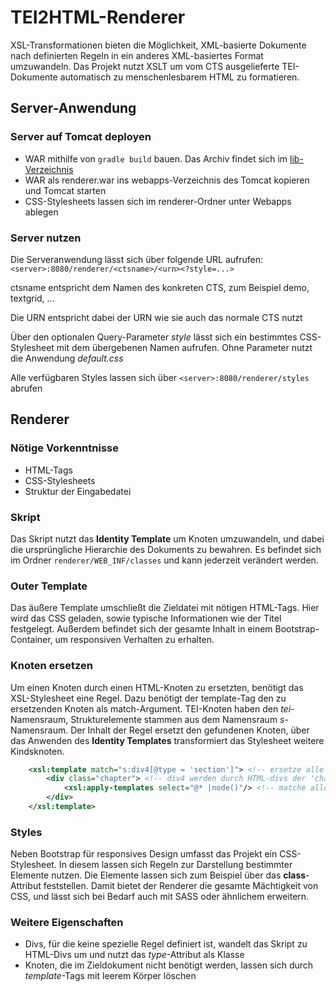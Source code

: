 # TEI2HTML-Renderer

XSL-Transformationen bieten die Möglichkeit, XML-basierte Dokumente nach definierten Regeln in ein anderes XML-basiertes Format umzuwandeln. Das Projekt nutzt XSLT um vom CTS ausgelieferte TEI-Dokumente automatisch zu menschenlesbarem HTML zu formatieren.

## Server-Anwendung

### Server auf Tomcat deployen

* WAR mithilfe von ```gradle build``` bauen. Das Archiv findet sich im [lib-Verzeichnis](./server/build/libs)
* WAR als renderer.war ins webapps-Verzeichnis des Tomcat kopieren und Tomcat starten
* CSS-Stylesheets lassen sich im renderer-Ordner unter Webapps ablegen

### Server nutzen

Die Serveranwendung lässt sich über folgende URL aufrufen: ```<server>:8080/renderer/<ctsname>/<urn><?style=...>```

ctsname entspricht dem Namen des konkreten CTS, zum Beispiel demo, textgrid, ...

Die URN entspricht dabei der URN wie sie auch das normale CTS nutzt

Über den optionalen Query-Parameter _style_ lässt sich ein bestimmtes CSS-Stylesheet mit dem übergebenen Namen aufrufen. Ohne Parameter nutzt die Anwendung _default.css_

Alle verfügbaren Styles lassen sich über ```<server>:8080/renderer/styles``` abrufen

## Renderer

### Nötige Vorkenntnisse

* HTML-Tags
* CSS-Stylesheets
* Struktur der Eingabedatei

### Skript

Das Skript nutzt das __Identity Template__ um Knoten umzuwandeln, und dabei die ursprüngliche Hierarchie des Dokuments zu bewahren. Es befindet sich im Ordner ``renderer/WEB_INF/classes`` und kann jederzeit verändert werden.

### Outer Template

Das äußere Template umschließt die Zieldatei mit nötigen HTML-Tags. Hier wird das CSS geladen, sowie typische Informationen wie der Titel festgelegt. Außerdem befindet sich der gesamte Inhalt in einem Bootstrap-Container, um responsiven Verhalten zu erhalten.

### Knoten ersetzen

Um einen Knoten durch einen HTML-Knoten zu ersetzten, benötigt das XSL-Stylesheet eine Regel. Dazu benötigt der template-Tag den zu ersetzenden Knoten als match-Argument. TEI-Knoten haben den _tei_-Namensraum, Strukturelemente stammen aus dem Namensraum _s_-Namensraum. Der Inhalt der Regel ersetzt den gefundenen Knoten, über das Anwenden des __Identity Templates__ transformiert das Stylesheet weitere Kindsknoten.

```xml
    <xsl:template match="s:div4[@type = 'section']"> <!-- ersetze alle div4 des Typs 'section' -->
        <div class="chapter"> <!-- div4 werden durch HTML-divs der 'chapter'-Klasse ersetzt -->
            <xsl:apply-templates select="@* |node()"/> <!-- matche alle Kindsknoten -->
        </div>
    </xsl:template>
```

### Styles

Neben Bootstrap für responsives Design umfasst das Projekt ein CSS-Stylesheet. In diesem lassen sich Regeln zur Darstellung bestimmter Elemente nutzen. Die Elemente lassen sich zum Beispiel über das **class**-Attribut feststellen. Damit bietet der Renderer die gesamte Mächtigkeit von CSS, und lässt sich bei Bedarf auch mit SASS oder ähnlichem erweitern.

### Weitere Eigenschaften

* Divs, für die keine spezielle Regel definiert ist, wandelt das Skript zu HTML-Divs um und nutzt das _type_-Attribut als Klasse
* Knoten, die im Zieldokument nicht benötigt werden, lassen sich durch _template_-Tags mit leerem Körper löschen
